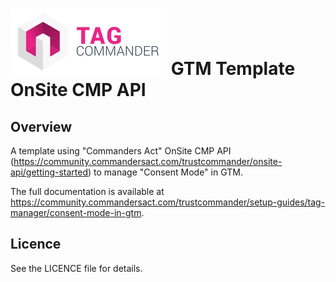 # ![TagCo logo](/Screenshots/tag.png) GTM Template OnSite CMP API
## Overview
A template using "Commanders Act" OnSite CMP API (https://community.commandersact.com/trustcommander/onsite-api/getting-started) to manage "Consent Mode" in GTM.

The full documentation is available at https://community.commandersact.com/trustcommander/setup-guides/tag-manager/consent-mode-in-gtm.

## Licence
See the LICENCE file for details.
